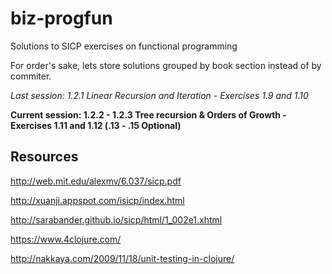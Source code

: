 # biz-progfun
Solutions to SICP exercises on functional programming

For order's sake, lets store solutions grouped by book section instead of by commiter.

*Last session: 1.2.1 Linear Recursion and Iteration - Exercises 1.9 and 1.10*

**Current session: 1.2.2 - 1.2.3 Tree recursion & Orders of Growth - Exercises 1.11 and 1.12 (.13 - .15 Optional)**

## Resources

http://web.mit.edu/alexmv/6.037/sicp.pdf

http://xuanji.appspot.com/isicp/index.html

http://sarabander.github.io/sicp/html/1_002e1.xhtml

https://www.4clojure.com/

http://nakkaya.com/2009/11/18/unit-testing-in-clojure/
